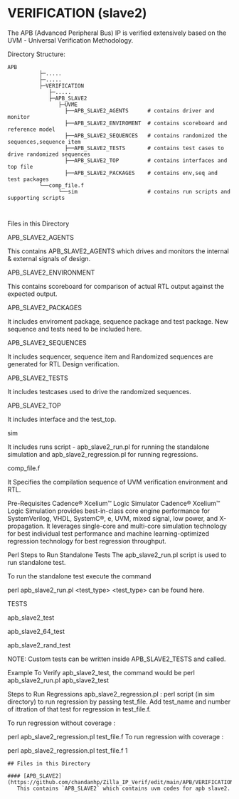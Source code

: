 # VERIFICATION (slave2)

The APB (Advanced Peripheral Bus) IP is verified extensively based on the UVM - Universal Verification Methodology.



Directory Structure:
```
APB
          ├─.....
          ├─.....
          ├─VERIFICATION
             ├─.....
             ├─APB_SLAVE2
                ├─UVME
                  ├──APB_SLAVE2_AGENTS      # contains driver and monitor
                  ├──APB_SLAVE2_ENVIROMENT  # contains scoreboard and reference model
                  ├──APB_SLAVE2_SEQUENCES   # contains randomized the sequences,sequence item 
                  ├──APB_SLAVE2_TESTS       # contains test cases to drive randomized sequences
                  ├──APB_SLAVE2_TOP         # contains interfaces and top file
                  ├──APB_SLAVE2_PACKAGES    # contains env,seq and test packages
		  └──comp_file.f 
                └──sim                      # contains run scripts and supporting scripts

                    

```

Files in this Directory

APB_SLAVE2_AGENTS

This contains APB_SLAVE2_AGENTS which drives and monitors the internal & external signals of design.

APB_SLAVE2_ENVIRONMENT

This contains scoreboard for comparison of actual RTL output against the expected output.

APB_SLAVE2_PACKAGES

It includes enviroment package, sequence package and test package. New sequence and tests need to be included here.

APB_SLAVE2_SEQUENCES

It includes sequencer, sequence item and Randomized sequences are generated for RTL Design verification.

APB_SLAVE2_TESTS

It includes testcases used to drive the randomized sequences.

APB_SLAVE2_TOP

It includes interface and the test_top.

sim

It includes runs script - apb_slave2_run.pl for running the standalone simulation and apb_slave2_regression.pl for running regressions.

comp_file.f

It Specifies the compilation sequence of UVM verification environment and RTL.

Pre-Requisites
Cadence® Xcelium™ Logic Simulator
Cadence® Xcelium™ Logic Simulation provides best-in-class core engine performance for SystemVerilog, VHDL, SystemC®, e, UVM, mixed signal, low power, and X-propagation. It leverages single-core and multi-core simulation technology for best individual test performance and machine learning-optimized regression technology for best regression throughput.

Perl
Steps to Run Standalone Tests
The apb_slave2_run.pl script is used to run standalone test.

To run the standalone test execute the command

perl apb_slave2_run.pl <test_type>
<test_type> can be found here.

TESTS

apb_slave2_test

apb_slave2_64_test

apb_slave2_rand_test

NOTE: Custom tests can be written inside APB_SLAVE2_TESTS and called.


Example
To Verify apb_slave2_test, the command would be
perl apb_slave2_run.pl apb_slave2_test  

Steps to Run Regressions
apb_slave2_regression.pl : perl script (in sim directory) to run regression by passing test_file. Add test_name and number of ittration of that test for regression in test_file.f.

To run regression without coverage :

perl apb_slave2_regression.pl test_file.f
To run regression with coverage :

perl apb_slave2_regression.pl test_file.f 1
```
## Files in this Directory

#### [APB_SLAVE2] (https://github.com/chandanhp/Zilla_IP_Verif/edit/main/APB/VERIFICATION/APB_SLAVE2)
   This contains `APB_SLAVE2` which contains uvm codes for apb slave2.


                
           


